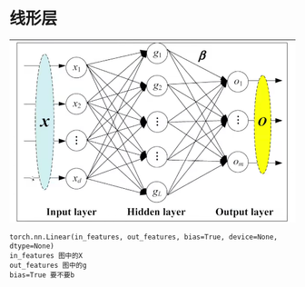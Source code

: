 # 线形层

![image-20250401194751388](https://raw.githubusercontent.com/Xioaruan912/pic/main/image-20250401194751388.png)

```
torch.nn.Linear(in_features, out_features, bias=True, device=None, dtype=None) 
in_features 图中的X
out_features 图中的g
bias=True 要不要b
```

